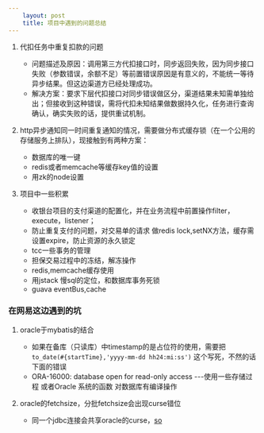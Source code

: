 ```yaml
---
    layout: post
    title: 项目中遇到的问题总结
---
```


1. 代扣任务中重复扣款的问题
    - 问题描述及原因：调用第三方代扣接口时，同步返回失败，因为同步接口失败（参数错误，余额不足）等前置错误原因是有意义的，不能统一等待异步结果。但这边渠道方已经处理成功。
    - 解决方案：要求下层代扣接口对同步错误做区分，渠道结果未知需单独给出；但接收到这种错误，需将代扣未知结果做数据持久化，任务进行查询确认，确实失败的话，提供重试机制。


2. http异步通知同一时间重复通知的情况，需要做分布式缓存锁（在一个公用的存储服务上排队），现接触到有两种方案：
    - 数据库的唯一键
    - redis或者memcache等缓存key值的设置
    - 用zk的node设置

3. 项目中一些积累
    - 收银台项目的支付渠道的配置化，并在业务流程中前置操作filter，execute，listener； 
    - 防止重复支付的问题，对交易单的请求 做redis lock,setNX方法，缓存需设置expire，防止资源的永久锁定
    - tcc一些事务的管理
    - 担保交易过程中的冻结，解冻操作
    - redis,memcache缓存使用
    - 用jstack 慢sql的定位，和数据库事务死锁
    - guava eventBus,cache


### 在网易这边遇到的坑
1. oracle于mybatis的结合
    - 如果在备库（只读库）中timestamp的是占位符的使用，需要把 `to_date(#{startTime},'yyyy-mm-dd hh24:mi:ss')` 这个写死，不然的话下面的错误
    - ORA-16000: database open for read-only access ---使用一些存储过程  或者Oracle 系统的函数  对数据库有编译操作

2. oracle的fetchsize，分批fetchsize会出现curse错位
    - 同一个jdbc连接会共享oracle的curse，[so](https://stackoverflow.com/questions/12192592/java-sql-sqlexception-ora-01000-maximum-open-cursors-exceeded)